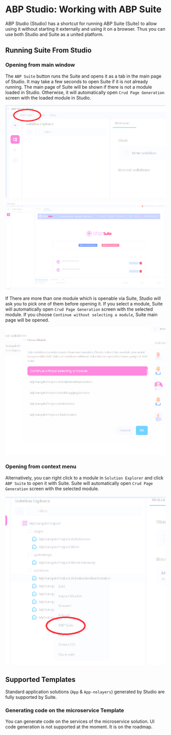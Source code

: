 # ABP Studio: Working with ABP Suite

ABP Studio (Studio) has a shortcut for running ABP Suite (Suite) to allow using it without starting it externally and using it on a browser. Thus you can use both Studio and Suite as a united platform.

## Running Suite From Studio

### Opening from main window

The `ABP Suite` button runs the Suite and opens it as a tab in the main page of Studio. It may take a few seconds to open Suite if it is not already running. The main page of Suite will be shown if there is not a module loaded in Studio. Otherwise, it will automatically open `Crud Page Generation` screen with the loaded module in Studio.

![suite-button-main-page](./images/suite/suite-button-main-page.png)

![suite-main-page](./images/suite/suite-main-page.png)

If There are more than one module which is openable via Suite, Studio will ask you to pick one of them before opening it. If you select a module, Suite will automatically open `Crud Page Generation` screen with the selected module. If you choose `Continue without selecting a module`, Suite main page will be opened.

![suite-pick-module-window](./images/suite/suite-pick-module-window.png)



### Opening from context menu

Alternatively, you can right click to a module in `Solution Explorer` and click `ABP Suite` to open it with Suite. Suite will automatically open `Crud Page Generation` screen with the selected module.

![suite-context-menu](./images/suite/suite-context-menu.png)

## Supported Templates

Standard application solutions (`App` & `App-nolayers`)  generated by Studio are fully supported by Suite.

### Generating code on  the microservice Template

You can generate code on the services of the microservice solution. UI code generation is not supported at the moment. It is on the roadmap.
